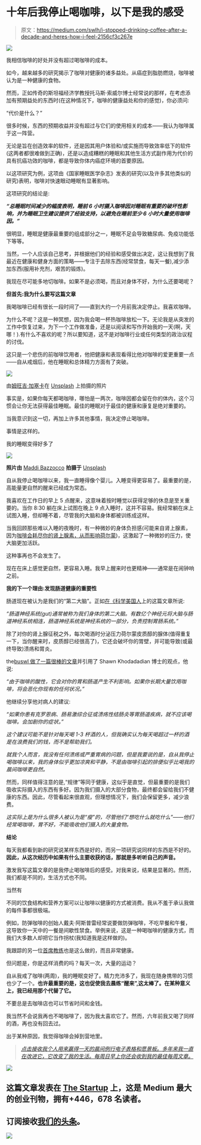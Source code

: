 # 十年后我停止喝咖啡，以下是我的感受

> 原文：<https://medium.com/swlh/i-stopped-drinking-coffee-after-a-decade-and-heres-how-i-feel-2156cf3c267e>

![](img/8486c7c13cdc45299b196e69d5ae380f.png)

我相信咖啡的好处并没有超过喝咖啡的成本。

如今，越来越多的研究揭示了咖啡对健康的诸多益处。从癌症到脂肪燃烧，咖啡被认为是一种健康的食物。

然而，正如传奇的斯坦福经济学教授托马斯·索威尔博士经常说的那样，在考虑添加有预期益处的东西时(在这种情况下，咖啡的健康益处和你的感觉)，你必须问:

“代价是什么？”

很多时候，东西的预期收益并没有超过与它们的使用相关的成本——我认为咖啡属于这一阵营。

无论是旨在创造效率的软件，还是因其用户体验和/或实施而导致效率低下的软件(这两者都很难做到正确)，还是以造成糟糕的睡眠和其他生活方式副作用为代价的具有抗癌功效的咖啡，都是导致你体内癌症环境的首要原因。

以这项研究为例，这项由《国家睡眠医学杂志》发表的研究(以及许多其他类似的研究)表明，咖啡对快速眼动睡眠有显著影响。

这项研究的结论是:

***“总睡眠时间减少的幅度表明，睡前 6 小时摄入咖啡因对睡眠有重要的破坏性影响，并为睡眠卫生建议提供了经验支持，以避免在睡前至少 6 小时大量使用咖啡因。”***

很明显，睡眠是健康最重要的组成部分之一，睡眠不足会导致糖尿病、免疫功能低下等等。

当然，一个人应该自己思考，并根据他们的经验和感受做出决定，这让我想到了我最近在健康和健身方面的策略——专注于去除东西(经常禁食，每天一餐),减少添加东西(服用补充剂，艰苦的锻炼)。

我现在尽可能多地切咖啡。如果不是必须喝，而且对身体不好，为什么还要喝呢？

**但首先:我为什么要写这篇文章**

我喝咖啡已经有很长一段时间了——直到大约一个月前我决定停止。我喜欢咖啡。

为什么不呢？这是一种冥想，因为我会喝一杯热咖啡放松一下。无论我是从突发的工作中恢复过来，为下一个工作做准备，还是以阅读和写作开始我的一天(啊，天哪！).有什么不喜欢的呢？所以要知道，这不是对咖啡行业或任何类型的政治议程的讨伐。

这只是一个悲伤的前咖啡饮用者，他把健康和表现看得比他对咖啡的爱更重要一点——自从戒烟后，他在睡眠和总体精力方面有了突破。

![](img/3601509a99022d48012aaedf030cf28c.png)

由[姆旺吉·加塞卡](https://el2.convertkit-mail2.com/c/preview/zvtghnh9/aHR0cHM6Ly91bnNwbGFzaC5jb20vcGhvdG9zL0FEcHRrMzhLMTRnP3V0bV9zb3VyY2U9dW5zcGxhc2gmdXRtX21lZGl1bT1yZWZlcnJhbCZ1dG1fY29udGVudD1jcmVkaXRDb3B5VGV4dA==)在 [Unsplash](https://el2.convertkit-mail2.com/c/preview/pnceh9hk/aHR0cHM6Ly91bnNwbGFzaC5jb20vc2VhcmNoL3Bob3Rvcy9hbmdyeS1tYW4_dXRtX3NvdXJjZT11bnNwbGFzaCZ1dG1fbWVkaXVtPXJlZmVycmFsJnV0bV9jb250ZW50PWNyZWRpdENvcHlUZXh0) 上拍摄的照片

事实是，如果你每天都喝咖啡，哪怕是一两次，咖啡因都会留在你的体内，这个习惯会让你无法获得最佳睡眠。最佳的睡眠对于最佳的健康和康复是绝对重要的。

当我意识到这一切，再加上许多其他事情，我决定停止喝咖啡。

事情是这样的。

我的睡眠变得好多了

![](img/df05a7445bac0ae1297327e645add5bd.png)

**照片由** [Maddi Bazzocco](https://el2.convertkit-mail2.com/c/preview/xksph6h8/aHR0cHM6Ly91bnNwbGFzaC5jb20vcGhvdG9zLzUxOXo2eHVpTXhjP3V0bV9zb3VyY2U9dW5zcGxhc2gmdXRtX21lZGl1bT1yZWZlcnJhbCZ1dG1fY29udGVudD1jcmVkaXRDb3B5VGV4dA==) **拍摄于** [Unsplash](https://el2.convertkit-mail2.com/c/preview/60aeh8hv/aHR0cHM6Ly91bnNwbGFzaC5jb20vc2VhcmNoL3Bob3Rvcy9jb2ZmZWU_dXRtX3NvdXJjZT11bnNwbGFzaCZ1dG1fbWVkaXVtPXJlZmVycmFsJnV0bV9jb250ZW50PWNyZWRpdENvcHlUZXh0)

自从我停止喝咖啡以来，我一直睡得像个婴儿。入睡变得更容易了。最重要的是，高能量更自然的醒来已经成为常态。

我喜欢在工作日的早上 5 点醒来，这意味着按时睡觉以获得足够的休息是至关重要的。当你 8:30 躺在床上试图在晚上 9 点入睡时，这并不容易。我经常躺在床上试图入睡，但却睡不着，尽管我的大脑和身体都被训练成这样。

当我回顾那些难以入睡的夜晚时，有一种微妙的身体负担感(可能来自肾上腺素，因为[咖啡会耗尽你的肾上腺素，从而影响荷尔蒙](https://el2.convertkit-mail2.com/c/preview/kmbmh6hg/aHR0cHM6Ly93d3cuZGVjYWRlbnRkZWNhZi5jb20vYmxvZ3MvZGVjYWRlbnQtZGVjYWYtY29mZmVlLWNvL2NhZmZlaW5lLWFuZC1hZHJlbmFsLWZhdGlndWU=))，这激起了一种微妙的压力，使大脑更加活跃。

这种事再也不会发生了。

现在在床上感觉更自然，更容易入睡。我早上醒来时也更精神——通常是在闹钟响之前。

**我的下一个理由:发现肠道健康的重要性**

肠道现在被认为是我们的“第二大脑”。正如[在《科学美国人](https://el2.convertkit-mail2.com/c/preview/52hvh7hp/aHR0cHM6Ly93d3cuc2NpZW50aWZpY2FtZXJpY2FuLmNvbS9hcnRpY2xlL2d1dC1mZWVsaW5ncy10aGUtc2Vjb25kLWJyYWluLWluLW91ci1nYXN0cm9pbnRlc3RpbmFsLXN5c3RlbXMtZXhjZXJwdC8=)上的这篇文章所说:

*“肠道神经系统(gut)通常被称为我们身体的第二大脑。有数亿个神经元将大脑与肠道神经系统相连，肠道神经系统是神经系统的一部分，负责控制胃肠系统。”*

除了对你的肾上腺征税之外，每次喝酒时分泌压力荷尔蒙皮质醇的腺体(值得重复一下，当你醒来时，皮质醇已经很高了)，它还会破坏你的胃壁，并可能导致(或最终导致)溃疡和胃炎。

the[buswl 做了一篇很棒的文章](https://el2.convertkit-mail2.com/c/preview/2ou2hohr/aHR0cHM6Ly93d3cuYnVzdGxlLmNvbS9wL2RvZXMtZHJpbmtpbmctY29mZmVlLWFmZmVjdC15b3VyLWd1dC1oZWFsdGgtaGVyZXMtd2hhdC10aGUtcmVzZWFyY2gtc2hvd3MtMTU5MzUzMDE=)并引用了 Shawn Khodadadian 博士的观点，他说:

*“由于咖啡的酸性，它会对你的胃和肠道产生不利影响。如果你长期大量饮用咖啡，将会恶化你现有的任何状况。”*

他继续分享他对病人的建议:

*“如果你患有克罗恩病、肠易激综合征或溃疡性结肠炎等胃肠道疾病，就不应该喝咖啡。会加剧你的症状。”*

*这个建议可能不是针对每天喝 1-3 杯酒的人，但我确实认为每天喝超过一杯的酒是在浪费我们的钱，而不是帮助我们。*

*就我个人而言，我没有任何溃疡或严重胃病的问题，但是我要说的是，自从我停止喝咖啡以来，我的身体似乎更加凉爽和平静，不是由咖啡引起的排便似乎比喝我的晨间咖啡更自然。*

然而，同样值得注意的是,“规律”等同于健康，这似乎是直觉，但最重要的是我们吸收实际摄入的东西有多好。因为我们摄入的大部分食物，最终都会留给我们不健康的东西。因此，尽管看起来很直观，但理想情况下，我们会保留更多，减少浪费。

*这实际上是为什么很多人被认为是“瘦”的，尽管他们“想吃什么就吃什么”——他们经常喝咖啡，胃不好，不能吸收他们摄入的大量食物。*

**结论**

每天我都看到新的研究说某样东西是好的，而另一项研究说同样的东西是不好的。**因此，从这次经历中如果有什么主要收获的话，那就是多听听自己的声音。**

激发我写这篇文章的是我停止喝咖啡后的感受。对我来说，结果是显著的。然而，我们都是不同的，生活方式也不同。

当然有

不同的饮食结构和营养方案可以让咖啡以健康的方式被消费。我从不羞于承认我做的每件事都很极端。

例如，防弹咖啡的创始人戴夫·阿斯普雷经常说要做防弹咖啡，不吃早餐和午餐，这导致你一天中的一餐是间歇性禁食。举例来说，这是一种喝咖啡的健康方式，而我们大多数人却把它当作拐杖(我知道我是这样做的)。

我跟踪的另一位[首席教练](https://el2.convertkit-mail2.com/c/preview/q3i8h7hg/aHR0cHM6Ly93d3cuaW5zdGFncmFtLmNvbS8xMDAweWVhcnlvdW5nLz9obD1lbg==)也是这么做的，而且非常健康。

但问题是，你是这样消费的吗？每天一次，大量的运动？

自从我戒了咖啡(两周)，我的睡眠变好了。精力充沛多了，我现在随身携带的习惯也少了一个。**也许最重要的是，这也促使我去晨练“醒来”,这太棒了。在某种意义上，我已经用那个代替了它。**

不要总是去咖啡店也可以节省时间和金钱。

我当然不会说我再也不喝咖啡了，因为我太喜欢它了。然而，六年前我又喝了同样的酒，再也没有回去过。

出于某种原因，我觉得咖啡会掉到营地里。

> [*点击接收我个人用来赢得一天的晨间例行电子表格和愿景板。多年来我一直在改进它，它改变了我的生活。每周日早上你还会收到我的最佳每周文章。*](https://betreatedhowyouwanttobetreated.com/optin-main)

[![](img/308a8d84fb9b2fab43d66c117fcc4bb4.png)](https://medium.com/swlh)

## 这篇文章发表在 [The Startup](https://medium.com/swlh) 上，这是 Medium 最大的创业刊物，拥有+446，678 名读者。

## 订阅接收[我们的头条](https://growthsupply.com/the-startup-newsletter/)。

[![](img/b0164736ea17a63403e660de5dedf91a.png)](https://medium.com/swlh)